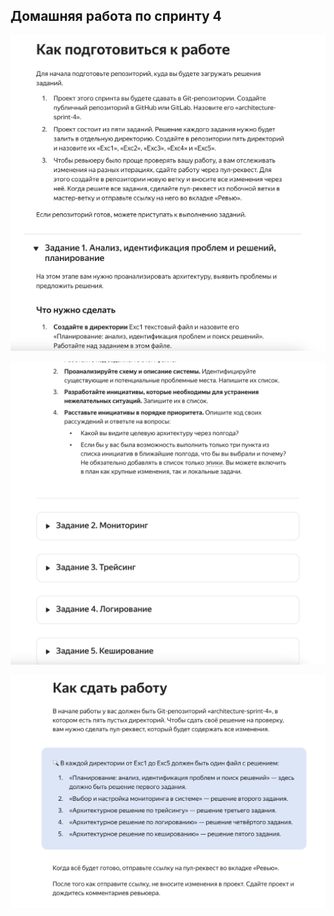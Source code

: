## Домашняя работа по спринту 4

![img.png](resources/img.png)

![img_1.png](resources/img_1.png)

![img_2.png](resources/img_2.png)